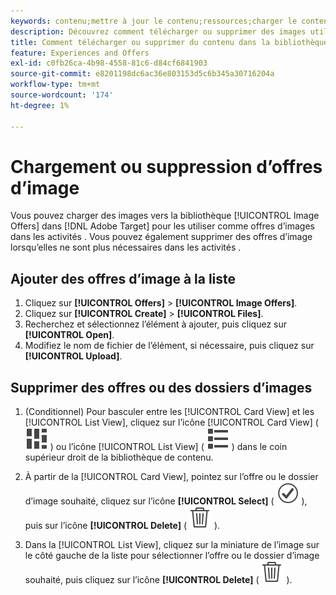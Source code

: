 ```yaml
---
keywords: contenu;mettre à jour le contenu;ressources;charger le contenu;charger la ressource;supprimer le contenu
description: Découvrez comment télécharger ou supprimer des images utilisées comme offres d’images.
title: Comment télécharger ou supprimer du contenu dans la bibliothèque [!UICONTROL Offers] ?
feature: Experiences and Offers
exl-id: c0fb26ca-4b98-4558-81c6-d84cf6841903
source-git-commit: e8201198dc6ac36e803153d5c6b345a30716204a
workflow-type: tm+mt
source-wordcount: '174'
ht-degree: 1%

---
```


# Chargement ou suppression d’offres d’image

Vous pouvez charger des images vers la bibliothèque [!UICONTROL Image Offers] dans [!DNL Adobe Target] pour les utiliser comme offres d’images dans les activités . Vous pouvez également supprimer des offres d’image lorsqu’elles ne sont plus nécessaires dans les activités .

## Ajouter des offres d’image à la liste

1. Cliquez sur **[!UICONTROL Offers]** > **[!UICONTROL Image Offers]**.
1. Cliquez sur **[!UICONTROL Create]** > **[!UICONTROL Files]**.
1. Recherchez et sélectionnez l’élément à ajouter, puis cliquez sur **[!UICONTROL Open]**.
1. Modifiez le nom de fichier de l’élément, si nécessaire, puis cliquez sur **[!UICONTROL Upload]**.

## Supprimer des offres ou des dossiers d’images

1. (Conditionnel) Pour basculer entre les [!UICONTROL Card View] et les [!UICONTROL List View], cliquez sur l’icône [!UICONTROL Card View] ( ![icône de vue Carte](/help/main/assets/icons/ViewCard.svg) ) ou l’icône [!UICONTROL List View] ( ![icône de vue Liste](/help/main/assets/icons/ViewList.svg) ) dans le coin supérieur droit de la bibliothèque de contenu.

1. À partir de la [!UICONTROL Card View], pointez sur l’offre ou le dossier d’image souhaité, cliquez sur l’icône **[!UICONTROL Select]** ( ![Icône Sélectionner](/help/main/assets/icons/CheckmarkCircleOutline.svg) ), puis sur l’icône **[!UICONTROL Delete]** ( ![Icône Supprimer](/help/main/assets/icons/DeleteOutline.svg) ).

1. Dans la [!UICONTROL List View], cliquez sur la miniature de l’image sur le côté gauche de la liste pour sélectionner l’offre ou le dossier d’image souhaité, puis cliquez sur l’icône **[!UICONTROL Delete]** ( ![icône Supprimer](/help/main/assets/icons/DeleteOutline.svg) ).
